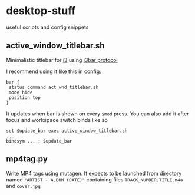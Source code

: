 # desktop-stuff
 useful scripts and config snippets
 
## active_window_titlebar.sh
Minimalistic titlebar for [i3](https://i3wm.org/) using [i3bar protocol](https://i3wm.org/docs/i3bar-protocol.html)

I recommend using it like this in config: 
```
bar {  
 status_command act_wnd_titlebar.sh  
 mode hide  
 position top  
}
```

It updates when bar is shown on every `$mod` press. You can also add it after focus and workspace switch binds like so

```
set $update_bar exec active_window_titlebar.sh
...
bindsym ... ; $update_bar
```

## mp4tag.py
Write MP4 tags using mutagen.
It expects to be launched from directory named `"ARTIST - ALBUM (DATE)"` containing files `TRACK_NUMBER.TITLE.m4a` and `cover.jpg`
